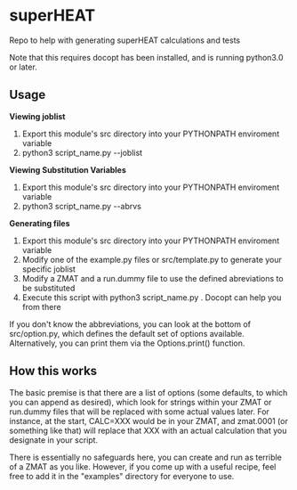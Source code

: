 # superHEAT
Repo to help with generating superHEAT calculations and tests

Note that this requires docopt has been installed, and is running python3.0 or later.

## Usage

**Viewing joblist**
1. Export this module's src directory into your PYTHONPATH enviroment variable
2. python3 script_name.py --joblist

**Viewing Substitution Variables**
1. Export this module's src directory into your PYTHONPATH enviroment variable
2. python3 script_name.py --abrvs

**Generating files**
1. Export this module's src directory into your PYTHONPATH enviroment variable
2. Modify one of the example.py files or src/template.py to generate your specific joblist
3. Modify a ZMAT and a run.dummy file to use the defined abreviations to be substituted
4. Execute this script with python3 script_name.py . Docopt can help you from there 

If you don't know the abbreviations, you can look at the bottom of src/option.py, which defines the default set of options available. Alternatively, you can print them via the Options.print() function. 

## How this works
The basic premise is that there are a list of options (some defaults, to which you can append as desired), which look for strings within your ZMAT or run.dummy files that will be replaced with some actual values later. For instance, at the start, CALC=XXX would be in your ZMAT, and zmat.0001 (or something like that) will replace that XXX with an actual calculation that you designate in your script. 

There is essentially no safeguards here, you can create and run as terrible of a ZMAT as you like. However, if you come up with a useful recipe, feel free to add it in the "examples" directory for everyone to use.

